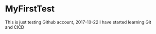 # MyFirstTest
This is just testing Github account, 2017-10-22 I have started learning Git and CICD  
